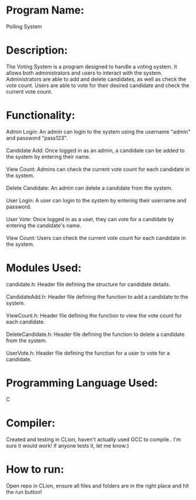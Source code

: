 # Program Name: 

Polling System

# Description:

The Voting System is a program designed to handle a voting system. It allows both administrators and users to interact with the system. Administrators are able to add and delete candidates, as well as check the vote count. Users are able to vote for their desired candidate and check the current vote count.

# Functionality:

Admin Login: An admin can login to the system using the username "admin" and password "pass123".<br>
<br>
Candidate Add: Once logged in as an admin, a candidate can be added to the system by entering their name.<br>
<br>
View Count: Admins can check the current vote count for each candidate in the system.<br>
<br>
Delete Candidate: An admin can delete a candidate from the system.<br>
<br>
User Login: A user can login to the system by entering their username and password.<br>
<br>
User Vote: Once logged in as a user, they can vote for a candidate by entering the candidate's name.<br>
<br>
View Count: Users can check the current vote count for each candidate in the system.

# Modules Used:

candidate.h: Header file defining the structure for candidate details.<br>
<br>
CandidateAdd.h: Header file defining the function to add a candidate to the system.<br>
<br>
ViewCount.h: Header file defining the function to view the vote count for each candidate.<br>
<br>
DeleteCandidate.h: Header file defining the function to delete a candidate from the system.<br>
<br>
UserVote.h: Header file defining the function for a user to vote for a candidate.<br>

# Programming Language Used:

C

# Compiler: 

Created and testing in CLion, haven't actually used GCC to compile.. I'm sure it would work! if anyone tests it, let me know:)

# How to run: 

Open repo in CLion, ensure all files and folders are in the right place and hit the run button!
